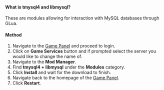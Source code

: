 #### What is tmysql4 and libmysql?
These are modules allowing for interaction with MySQL databases through GLua.

#### Method
1. Navigate to the [Game Panel](https://gamepanel.hexanenetworks.com) and proceed to login.
2. Click on **Game Services** button and if prompted select the server you would like to change the name of.
3. Navigate to the **Mod Manager**.
4. Find **tmysql4 + libmysql** under the **Modules** category.
5. Click **Install** and wait for the download to finish.
6. Navigate back to the homepage of the [Game Panel](https://gamepanel.hexanenetworks.com).
7. Click **Restart**.
